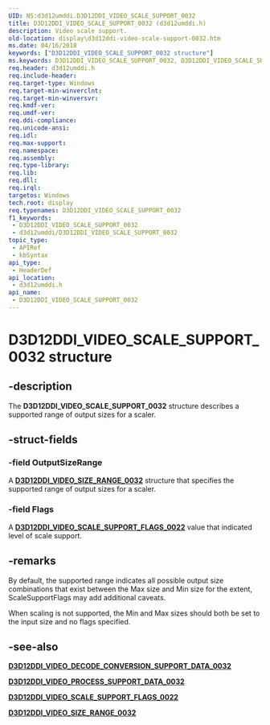 ```yaml
---
UID: NS:d3d12umddi.D3D12DDI_VIDEO_SCALE_SUPPORT_0032
title: D3D12DDI_VIDEO_SCALE_SUPPORT_0032 (d3d12umddi.h)
description: Video scale support.
old-location: display\d3d12ddi-video-scale-support-0032.htm
ms.date: 04/16/2018
keywords: ["D3D12DDI_VIDEO_SCALE_SUPPORT_0032 structure"]
ms.keywords: D3D12DDI_VIDEO_SCALE_SUPPORT_0032, D3D12DDI_VIDEO_SCALE_SUPPORT_0032 structure [Display Devices], d3d12umddi/D3D12DDI_VIDEO_SCALE_SUPPORT_0032, display.d3d12ddi-video-scale-support-0032
req.header: d3d12umddi.h
req.include-header: 
req.target-type: Windows
req.target-min-winverclnt: 
req.target-min-winversvr: 
req.kmdf-ver: 
req.umdf-ver: 
req.ddi-compliance: 
req.unicode-ansi: 
req.idl: 
req.max-support: 
req.namespace: 
req.assembly: 
req.type-library: 
req.lib: 
req.dll: 
req.irql: 
targetos: Windows
tech.root: display
req.typenames: D3D12DDI_VIDEO_SCALE_SUPPORT_0032
f1_keywords:
 - D3D12DDI_VIDEO_SCALE_SUPPORT_0032
 - d3d12umddi/D3D12DDI_VIDEO_SCALE_SUPPORT_0032
topic_type:
 - APIRef
 - kbSyntax
api_type:
 - HeaderDef
api_location:
 - d3d12umddi.h
api_name:
 - D3D12DDI_VIDEO_SCALE_SUPPORT_0032
---
```


# D3D12DDI_VIDEO_SCALE_SUPPORT_0032 structure

## -description

The **D3D12DDI_VIDEO_SCALE_SUPPORT_0032** structure describes a supported range of output sizes for a scaler.

## -struct-fields

### -field OutputSizeRange

A [**D3D12DDI_VIDEO_SIZE_RANGE_0032**](ns-d3d12umddi-d3d12ddi_video_size_range_0032.md) structure that specifies the supported range of output sizes for a scaler.

### -field Flags

A [**D3D12DDI_VIDEO_SCALE_SUPPORT_FLAGS_0022**](ne-d3d12umddi-d3d12ddi_video_scale_support_flags_0022.md) value that indicated level of scale support.

## -remarks

By default, the supported range indicates all possible output size combinations that exist between the Max size and Min size for the extent, ScaleSupportFlags may add additional caveats.

When scaling is not supported, the Min and Max sizes should both be set to the input size and no flags specified.

## -see-also

[**D3D12DDI_VIDEO_DECODE_CONVERSION_SUPPORT_DATA_0032**](ns-d3d12umddi-d3d12ddi_video_process_support_data_0032.md)

[**D3D12DDI_VIDEO_PROCESS_SUPPORT_DATA_0032**](ns-d3d12umddi-d3d12ddi_video_process_support_data_0032.md)

[**D3D12DDI_VIDEO_SCALE_SUPPORT_FLAGS_0022**](ne-d3d12umddi-d3d12ddi_video_scale_support_flags_0022.md)

[**D3D12DDI_VIDEO_SIZE_RANGE_0032**](ns-d3d12umddi-d3d12ddi_video_size_range_0032.md)
